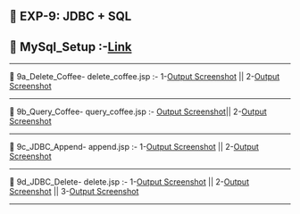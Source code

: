 ## 🔹 EXP-9: JDBC + SQL

## 🐬 MySql_Setup :-[Link](https://github.com/Pavan20041207/Advanced_Java/blob/main/EXP-9_JDBC%2BSQL/MySQL_Setup)

-----------------------------------------------------------------------------------------------------------------------------------------  

📌 9a_Delete_Coffee- 
delete_coffee.jsp :- 1-[Output Screenshot](https://github.com/Pavan20041207/Advanced_Java/blob/main/EXP-9_JDBC%2BSQL/9a_Delete_Coffee/9a1.png) ||
2-[Output Screenshot](https://github.com/Pavan20041207/Advanced_Java/blob/main/EXP-9_JDBC%2BSQL/9a_Delete_Coffee/9a2.png)

-----------------------------------------------------------------------------------------------------------------------------------------  

📌 9b_Query_Coffee-
query_coffee.jsp :- [Output Screenshot](https://github.com/Pavan20041207/Advanced_Java/blob/main/EXP-9_JDBC%2BSQL/9b_Query_Coffee/9b1.png)||
2-[Output Screenshot](https://github.com/Pavan20041207/Advanced_Java/blob/main/EXP-9_JDBC%2BSQL/9b_Query_Coffee/9b2.png)


-----------------------------------------------------------------------------------------------------------------------------------------  

📌 9c_JDBC_Append- 
append.jsp :- 1-[Output Screenshot](https://github.com/Pavan20041207/Advanced_Java/blob/main/EXP-9_JDBC%2BSQL/9c_JDBC_Append/9c1.png) ||
2-[Output Screenshot](https://github.com/Pavan20041207/Advanced_Java/blob/main/EXP-9_JDBC%2BSQL/9c_JDBC_Append/9c2.png)

-----------------------------------------------------------------------------------------------------------------------------------------  

📌 9d_JDBC_Delete-
delete.jsp :- 1-[Output Screenshot](https://github.com/Pavan20041207/Advanced_Java/blob/main/EXP-9_JDBC%2BSQL/9d_JDBC_Delete/9d1.png) ||
2-[Output Screenshot](https://github.com/Pavan20041207/Advanced_Java/blob/main/EXP-9_JDBC%2BSQL/9d_JDBC_Delete/9d2.png) ||
3-[Output Screenshot](https://github.com/Pavan20041207/Advanced_Java/blob/main/EXP-9_JDBC%2BSQL/9d_JDBC_Delete/9d3.png)

-----------------------------------------------------------------------------------------------------------------------------------------  
